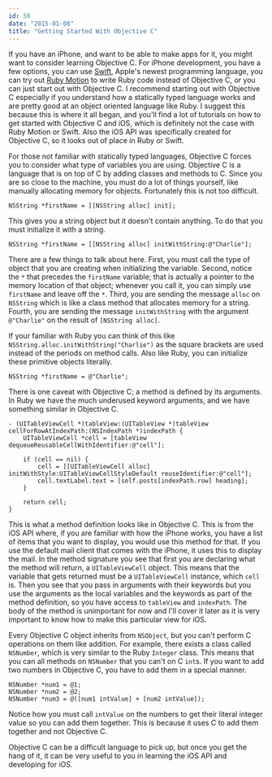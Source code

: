 ```yaml
---
id: 50
date: "2015-01-08"
title: "Getting Started With Objective C"
---
```

If you have an iPhone, and want to be able to make apps for it, you might want to consider learning Objective C. For iPhone development, you have a few options, you can use [Swift](https://developer.apple.com/swift/), Apple's newest programming language, you can try out [Ruby Motion](http://www.rubymotion.com/) to write Ruby code instead of Objective C, or you can just start out with Objective C. I recommend starting out with Objective C especially if you understand how a statically typed language works and are pretty good at an object oriented language like Ruby. I suggest this because this is where it all began, and you'll find a lot of tutorials on how to get started with Objective C and iOS, which is definitely not the case with Ruby Motion or Swift. Also the iOS API was specifically created for Objective C, so it looks out of place in Ruby or Swift.

For those not familiar with statically typed languages, Objective C forces you to consider what type of variables you are using. Objective C is a language that is on top of C by adding classes and methods to C. Since you are so close to the machine, you must do a lot of things yourself, like manually allocating memory for objects. Fortunately this is not too difficult.

    NSString *firstName = [[NSString alloc] init];

This gives you a string object but it doesn't contain anything. To do that you must initialize it with a string.

    NSString *firstName = [[NSString alloc] initWithString:@"Charlie"];

There are a few things to talk about here. First, you must call the type of object that you are creating when initializing the variable. Second, notice the `*` that precedes the `firstName` variable; that is actually a pointer to the memory location of that object; whenever you call it, you can simply use `firstName` and leave off the `*`. Third, you are sending the message `alloc` on `NSString` which is like a class method that allocates memory for a string. Fourth, you are sending the message `initWithString` with the argument `@"Charlie"` on the result of `[NSString alloc]`.

If your familiar with Ruby you can think of this like `NSString.alloc.initWithString("Charlie")` as the square brackets are used instead of the periods on method calls. Also like Ruby, you can initialize these primitive objects literally.

    NSString *firstName = @"Charlie";

There is one caveat with Objective C; a method is defined by its arguments. In Ruby we have the much underused keyword arguments, and we have something similar in Objective C.

    - (UITableViewCell *)tableView:(UITableView *)tableView cellForRowAtIndexPath:(NSIndexPath *)indexPath {
        UITableViewCell *cell = [tableView dequeueReusableCellWithIdentifier:@"cell"];

        if (cell == nil) {
            cell = [[UITableViewCell alloc] initWithStyle:UITableViewCellStyleDefault reuseIdentifier:@"cell"];
            cell.textLabel.text = [self.posts[indexPath.row] heading];
        }

        return cell;
    }

This is what a method definition looks like in Objective C. This is from the iOS API where, if you are familiar with how the iPhone works, you have a list of items that you want to display, you would use this method for that. If you use the default mail client that comes with the iPhone, it uses this to display the mail. In the method signature you see that first you are declaring what the method will return, a `UITableViewCell` object. This means that the variable that gets returned must be a `UITableViewCell` instance, which `cell` is. Then you see that you pass in arguments with their keywords but you use the arguments as the local variables and the keywords as part of the method definition, so you have access to `tableView` and `indexPath`. The body of the method is unimportant for now and I'll cover it later as it is very important to know how to make this particular view for iOS.

Every Objective C object inherits from `NSObject`, but you can't perform C operations on them like addition. For example, there exists a class called `NSNumber`, which is very similar to the Ruby `Integer` class. This means that you can all methods on `NSNumber` that you can't on C `int`s. If you want to add two numbers in Objective C, you have to add them in a special manner.

    NSNumber *num1 = @1;
    NSNumber *num2 = @2;
    NSNumber *num3 = @([num1 intValue] + [num2 intValue]);

Notice how you must call `intValue` on the numbers to get their literal integer value so you can add them together. This is because it uses C to add them together and not Objective C.

Objective C can be a difficult language to pick up, but once you get the hang of it, it can be very useful to you in learning the iOS API and developing for iOS.